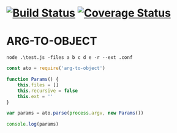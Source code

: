 [![Build Status](https://travis-ci.org/matutter/arg-to-object.svg?branch=master)](https://travis-ci.org/matutter/arg-to-object)
[![Coverage Status](https://coveralls.io/repos/github/matutter/arg-to-object/badge.svg?branch=master)](https://coveralls.io/github/matutter/arg-to-object?branch=master)
=============== 
 ARG-TO-OBJECT
=============== 


```node .\test.js -files a b c d e -r --ext .conf```

```javascript
const ato = require('arg-to-object')

function Params() {
	this.files = []
	this.recursive = false
	this.ext = ''
}

var params = ato.parse(process.argv, new Params())

console.log(params)
```
